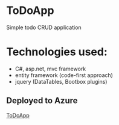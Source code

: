 # ToDoApp
Simple todo CRUD application
# Technologies used:
- C#, asp.net, mvc framework
- entity framework (code-first approach)
- jquery (DataTables, Bootbox plugins)
## Deployed to Azure
[ToDoApp](https://todoapp20210705131502.azurewebsites.net/)
